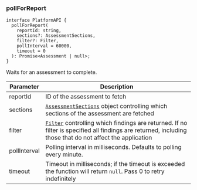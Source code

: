 ### pollForReport

```tsx
interface PlatformAPI {
  pollForReport(
    reportId: string,
    sections?: AssessmentSections,
    filter?: Filter,
    pollInterval = 60000,
    timeout = 0
  ): Promise<Assessment | null>;
}
```

Waits for an assessment to complete.

| Parameter    | Description                                                                                                                                                          |
| ------------ | -------------------------------------------------------------------------------------------------------------------------------------------------------------------- |
| reportId     | ID of the assessment to fetch                                                                                                                                        |
| sections     | [`AssessmentSections`](#assessmentsections) object controlling which sections of the assessment are fetched                                                          |
| filter       | [`Filter`](#filter) controlling which findings are returned. If no filter is specified all findings are returned, including those that do not affect the application |
| pollInterval | Polling interval in milliseconds. Defaults to polling every minute.                                                                                                  |
| timeout      | Timeout in milliseconds; if the timeout is exceeded the function will return `null`. Pass 0 to retry indefinitely                                                    |
